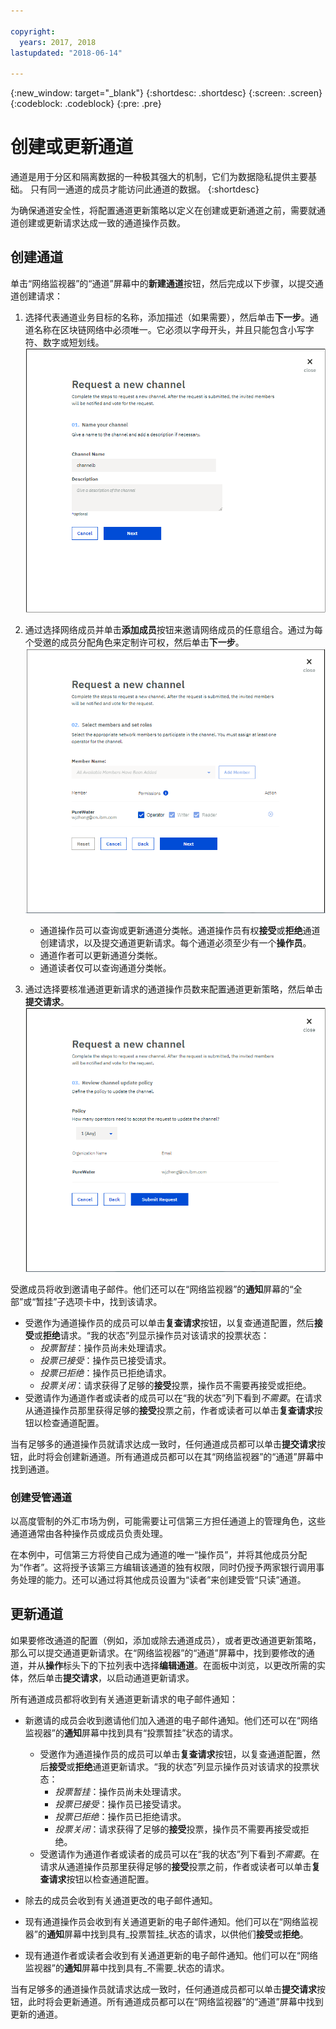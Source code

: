```yaml
---

copyright:
  years: 2017, 2018
lastupdated: "2018-06-14"

---
```


{:new_window: target="_blank"}
{:shortdesc: .shortdesc}
{:screen: .screen}
{:codeblock: .codeblock}
{:pre: .pre}

# 创建或更新通道

通道是用于分区和隔离数据的一种极其强大的机制，它们为数据隐私提供主要基础。
只有同一通道的成员才能访问此通道的数据。
{:shortdesc}

为确保通道安全性，将配置通道更新策略以定义在创建或更新通道之前，需要就通道创建或更新请求达成一致的通道操作员数。

## 创建通道
单击“网络监视器”的“通道”屏幕中的**新建通道**按钮，然后完成以下步骤，以提交通道创建请求：
1. 选择代表通道业务目标的名称，添加描述（如果需要），然后单击**下一步**。通道名称在区块链网络中必须唯一。它必须以字母开头，并且只能包含小写字符、数字或短划线。
  ![创建通道 1](../images/create_channel.png "“创建通道”面板 1")

2. 通过选择网络成员并单击**添加成员**按钮来邀请网络成员的任意组合。通过为每个受邀的成员分配角色来定制许可权，然后单击**下一步**。
  ![创建通道 2](../images/create_channel_2.png "“创建通道”面板 2")

    * 通道操作员可以查询或更新通道分类帐。通道操作员有权**接受**或**拒绝**通道创建请求，以及提交通道更新请求。每个通道必须至少有一个**操作员**。
    * 通道作者可以更新通道分类帐。
    * 通道读者仅可以查询通道分类帐。

3. 通过选择要核准通道更新请求的通道操作员数来配置通道更新策略，然后单击**提交请求**。
  ![创建通道 3](../images/create_channel_3.png "“创建通道”面板 3")

受邀成员将收到邀请电子邮件。他们还可以在“网络监视器”的**通知**屏幕的“全部”或“暂挂”子选项卡中，找到该请求。

* 受邀作为通道操作员的成员可以单击**复查请求**按钮，以复查通道配置，然后**接受**或**拒绝**请求。“我的状态”列显示操作员对该请求的投票状态：
    * _投票暂挂_：操作员尚未处理请求。
    * _投票已接受_：操作员已接受请求。
    * _投票已拒绝_：操作员已拒绝请求。
    * _投票关闭_：请求获得了足够的**接受**投票，操作员不需要再接受或拒绝。
* 受邀请作为通道作者或读者的成员可以在“我的状态”列下看到*不需要*。在请求从通道操作员那里获得足够的**接受**投票之前，作者或读者可以单击**复查请求**按钮以检查通道配置。

当有足够多的通道操作员就请求达成一致时，任何通道成员都可以单击**提交请求**按钮，此时将会创建新通道。所有通道成员都可以在其“网络监视器”的“通道”屏幕中找到通道。

### 创建受管通道

以高度管制的外汇市场为例，可能需要让可信第三方担任通道上的管理角色，这些通道通常由各种操作员或成员负责处理。

在本例中，可信第三方将使自己成为通道的唯一“操作员”，并将其他成员分配为“作者”。这将授予该第三方编辑该通道的独有权限，同时仍授予两家银行调用事务处理的能力。还可以通过将其他成员设置为“读者”来创建受管“只读”通道。

## 更新通道
如果要修改通道的配置（例如，添加或除去通道成员），或者更改通道更新策略，那么可以提交通道更新请求。在“网络监视器”的“通道”屏幕中，找到要修改的通道，并从**操作**标头下的下拉列表中选择**编辑通道**。在面板中浏览，以更改所需的实体，然后单击**提交请求**，以启动通道更新请求。

所有通道成员都将收到有关通道更新请求的电子邮件通知：
* 新邀请的成员会收到邀请他们加入通道的电子邮件通知。他们还可以在“网络监视器”的**通知**屏幕中找到具有“投票暂挂”状态的请求。

    * 受邀作为通道操作员的成员可以单击**复查请求**按钮，以复查通道配置，然后**接受**或**拒绝**通道更新请求。“我的状态”列显示操作员对该请求的投票状态：
        * _投票暂挂_：操作员尚未处理请求。
        * _投票已接受_：操作员已接受请求。
        * _投票已拒绝_：操作员已拒绝请求。
        * _投票关闭_：请求获得了足够的**接受**投票，操作员不需要再接受或拒绝。
    * 受邀请作为通道作者或读者的成员可以在“我的状态”列下看到*不需要*。在请求从通道操作员那里获得足够的**接受**投票之前，作者或读者可以单击**复查请求**按钮以检查通道配置。
* 除去的成员会收到有关通道更改的电子邮件通知。
* 现有通道操作员会收到有关通道更新的电子邮件通知。他们可以在“网络监视器”的**通知**屏幕中找到具有_投票暂挂_状态的请求，以供他们**接受**或**拒绝**。

* 现有通道作者或读者会收到有关通道更新的电子邮件通知。他们可以在“网络监视器”的**通知**屏幕中找到具有_不需要_状态的请求。


当有足够多的通道操作员就请求达成一致时，任何通道成员都可以单击**提交请求**按钮，此时将会更新通道。所有通道成员都可以在“网络监视器”的“通道”屏幕中找到更新的通道。
